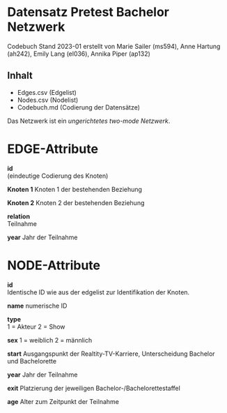 # Datensatz Pretest Bachelor Netzwerk #
Codebuch Stand 2023-01
erstellt von Marie Sailer (ms594), Anne Hartung (ah242), Emily Lang (el036), Annika Piper (ap132)

## Inhalt
- Edges.csv (Edgelist)
- Nodes.csv (Nodelist)
- Codebuch.md (Codierung der Datensätze)

Das Netzwerk ist ein *ungerichtetes two-mode Netzwerk*. 

# EDGE-Attribute #

**id**  
(eindeutige Codierung des Knoten)   

**Knoten 1**
Knoten 1 der bestehenden Beziehung

**Knoten 2**
Knoten 2 der bestehenden Beziehung

**relation**  
Teilnahme 

**year**
Jahr der Teilnahme

# NODE-Attribute  

**id**  
Identische ID wie aus der edgelist zur Identifikation der Knoten. 

**name**
numerische ID

**type**  
1 = Akteur
2 = Show

**sex**
1 = weiblich
2 = männlich

**start**
Ausgangspunkt der Realtity-TV-Karriere, Unterscheidung Bachelor und Bachelorette

**year**
Jahr der Teilnahme

**exit**
Platzierung der jeweiligen Bachelor-/Bachelorettestaffel 

**age**
Alter zum Zeitpunkt der Teilnahme 
